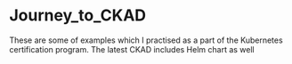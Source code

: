 # Journey_to_CKAD
These are some of examples which I practised as a part of the Kubernetes certification program. The latest CKAD includes Helm chart as well
